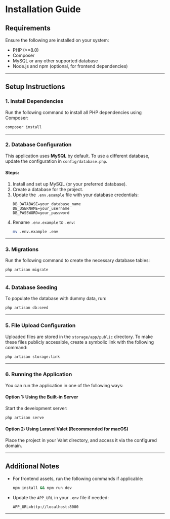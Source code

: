 # Installation Guide

## Requirements

Ensure the following are installed on your system:
- PHP (>=8.0)
- Composer
- MySQL or any other supported database
- Node.js and npm (optional, for frontend dependencies)

---

## Setup Instructions

### 1. Install Dependencies

Run the following command to install all PHP dependencies using Composer:
```bash
composer install
```

---

### 2. Database Configuration

This application uses **MySQL** by default. To use a different database, update the configuration in `config/database.php`.

#### Steps:
1. Install and set up MySQL (or your preferred database).
2. Create a database for the project.
3. Update the `.env.example` file with your database credentials:
   ```env
   DB_DATABASE=your_database_name
   DB_USERNAME=your_username
   DB_PASSWORD=your_password
   ```
4. Rename `.env.example` to `.env`:
   ```bash
   mv .env.example .env
   ```

---

### 3. Migrations

Run the following command to create the necessary database tables:
```bash
php artisan migrate
```

---

### 4. Database Seeding

To populate the database with dummy data, run:
```bash
php artisan db:seed
```

---

### 5. File Upload Configuration

Uploaded files are stored in the `storage/app/public` directory. To make these files publicly accessible, create a symbolic link with the following command:
```bash
php artisan storage:link
```

---

### 6. Running the Application

You can run the application in one of the following ways:

#### Option 1: Using the Built-in Server
Start the development server:
```bash
php artisan serve
```

#### Option 2: Using Laravel Valet (Recommended for macOS)
Place the project in your Valet directory, and access it via the configured domain.

---

## Additional Notes

- For frontend assets, run the following commands if applicable:
  ```bash
  npm install && npm run dev
  ```
- Update the `APP_URL` in your `.env` file if needed:
  ```env
  APP_URL=http://localhost:8000
  ```

---
